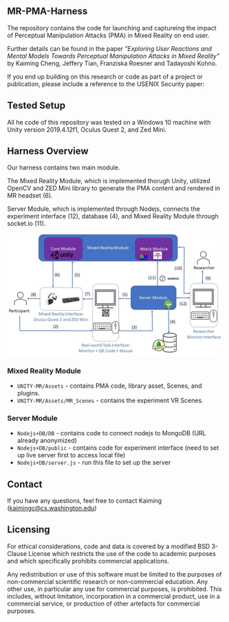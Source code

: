 ## MR-PMA-Harness

The repository contains the code for launching and captureing the impact of Perceptual Manipulation Attacks (PMA) in Mixed Reality on end user.

Further details can be found in the paper *"Exploring User Reactions and Mental Models Towards Perceptual Manipulation Attacks in Mixed Reality"* by Kaiming Cheng, Jeffery Tian, Franziska Roesner and Tadayoshi Kohno. 

If you end up building on this research or code as part of a project or publication, please include a reference to the USENIX Security paper:

## Tested Setup

All he code of this repository was tested on a Windows 10 machine with Unity version 2019.4.12f1, Oculus Quest 2, and Zed Mini.

## Harness Overview 

Our harness contains two main module. 

The Mixed Reality Module, which is implemented thorugh Unity, utilized OpenCV and ZED Mini library to generate the PMA content and rendered in MR headset (6).

Server Module, which is implemented through Nodejs, connects the experiment interface (12), database (4), and Mixed Reality Module through socket.io (11).

<img
  src="images/MR%20Testbed%20Figure.jpg"
  title="System Overview"
  style="display: inline-block; margin: 0 auto; max-width: 500px">

### Mixed Reality Module
* `UNITY-MR/Assets` - contains PMA code, library asset, Scenes, and plugins. 
* `UNITY-MR/Assets/MR_Scenes` - contains the experiment VR Scenes.

### Server Module
* `Nodejs+DB/DB` - contains code to connect nodejs to MongoDB (URL already anonymized)
* `Nodejs+DB/public` - contains code for experiment interface (need to set up live server first to access local file)
* `Nodejs+DB/server.js` - run this file to set up the server 

## Contact
If you have any questions, feel free to contact Kaiming (kaimingc@cs.washington.edu) 

## Licensing
For ethical considerations, code and data is covered by a modified BSD 3-Clause License which restricts the use of the code to academic purposes and which specifically prohibits commercial applications.

Any redistribution or use of this software must be limited to the purposes of non-commercial scientific research or non-commercial education. Any other use, in particular any use for commercial purposes, is prohibited. This includes, without limitation, incorporation in a commercial product, use in a commercial service, or production of other artefacts for commercial purposes.

